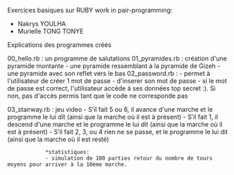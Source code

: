 Exercices basiques sur RUBY work in pair-programming:
* Nakrys YOULHA
* Murielle TONG TONYE

Explications des programmes créés

00_hello.rb : un programme de salutations
01_pyramides.rb : création d'une pyramide montante
				 - une pyramide ressemblant à la pyramide de Gizeh
				 - une pyramide avec son reflet vers le bas
02_password.rb : 
				- permet à l'utilisateur de créer 1 mot de passe
				- d'inserer son mot de passe
				- si le mot de passe est correct, l'utilisateur accède à ses données top secret :). Si non, pas d'accès permis tant que le code ne corresponde pas

03_stairway.rb : jeu video 
 				- S’il fait 5 ou 6, il avance d'une marche et le programme le lui dit (ainsi que la marche où il est à présent)
				- S’il fait 1, il descend d'une marche et le programme le lui dit (ainsi que la marche où il est à présent) 
				- S’il fait 2, 3, ou 4 rien ne se passe, et le programme le lui dit (ainsi que la marche où il est resté)

				*statistiques:
				- simulation de 100 parties retour du nombre de tours moyens pour arriver à la 10ème marche.
